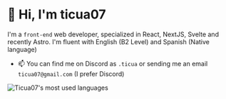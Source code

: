 # 👋 Hi, I'm ticua07
I'm a `front-end` web developer, specialized in React, NextJS, Svelte and recently Astro. I'm fluent with English (B2 Level) and Spanish (Native language)

- 📫 You can find me on Discord as `.ticua` or sending me an email `ticua07@gmail.com` (I prefer Discord)

![Ticua07's most used languages](https://github-readme-stats.vercel.app/api/top-langs/?username=ticua07&layout=compact&theme=gotham)
